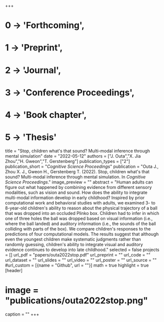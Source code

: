 +++
# 0 -> 'Forthcoming',
# 1 -> 'Preprint',
# 2 -> 'Journal',
# 3 -> 'Conference Proceedings',
# 4 -> 'Book chapter',
# 5 -> 'Thesis'

title = "Stop, children what's that sound? Multi-modal inference through mental simulation"
date = "2022-05-12"
authors = ["J. Outa","X. Jia Zhou","H. Gweon","T. Gerstenberg"]
publication_types = ["2"]
publication_short = "_Cognitive Science Proceedings_"
publication = "Outa J., Zhou X. J., Gweon H., Gerstenberg T. (2022). Stop, children what's that sound? Multi-modal inference through mental simulation. In _Cognitive Science Proceedings_."
image_preview = ""
abstract = "Human adults can figure out what happened by combining evidence from different sensory modalities, such as vision and sound. How does the ability to integrate multi-modal information develop in early childhood? Inspired by prior computational work and behavioral studies with adults, we examined 3- to 8-year-old children's ability to reason about the physical trajectory of a ball that was dropped into an occluded Plinko box. Children had to infer in which one of three holes the ball was dropped based on visual information (i.e., where the ball landed) and auditory information (i.e., the sounds of the ball colliding with parts of the box). We compare children's responses to the predictions of four computational models. The results suggest that although even the youngest children make systematic judgments rather than randomly guessing, children's ability to integrate visual and auditory evidence continues to develop into late childhood."
selected = false
projects = []
url_pdf = "papers/outa2022stop.pdf"
url_preprint = ""
url_code = ""
url_dataset = ""
url_slides = ""
url_video = ""
url_poster = ""
url_source = ""
#url_custom = [{name = "Github", url = ""}]
math = true
highlight = true
[header]
# image = "publications/outa2022stop.png"
caption = ""
+++